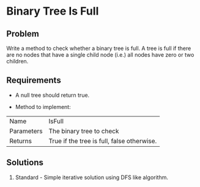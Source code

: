 # Binary Tree Is Full

## Problem
Write a method to check whether a binary tree is full. A tree is full if
there are no nodes that have a single child node (i.e.) all nodes have
zero or two children.

## Requirements
- A null tree should return true.

- Method to implement:  

|            |                                                               |
|------------|---------------------------------------------------------------|
| Name       | IsFull                                                        |
| Parameters | The binary tree to check                                      |
| Returns    | True if the tree is full, false otherwise.                    |

## Solutions
1. Standard - Simple iterative solution using DFS like algorithm.